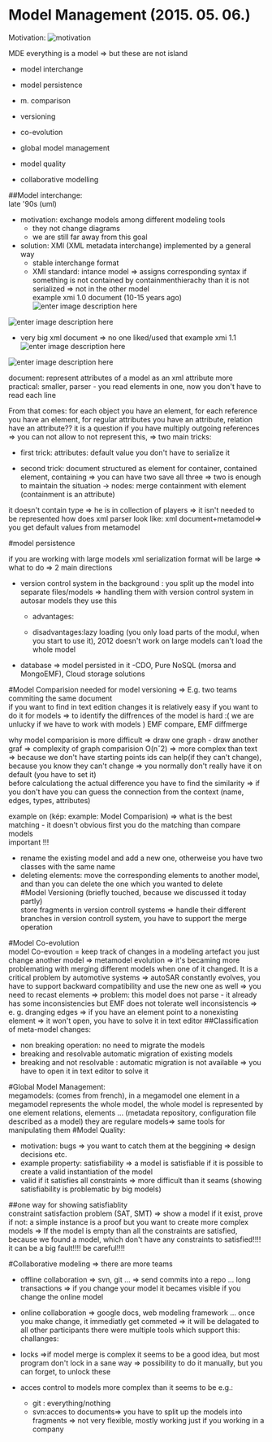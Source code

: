 # Model Management (2015. 05. 06.)
 
Motivation: ![motivation](https://lh3.googleusercontent.com/-EOaTdYWO9K8/VVpPZhgOGeI/AAAAAAAAAQ0/jyXfCpXHp2Y/s0/motivation.png "motivation.png")
 
MDE everything is a model => but these are not island  

 - model interchange

 - model persistence
  
 - m. comparison

 

 - versioning
 - co-evolution 
 - global model management
 - model quality
 - collaborative modelling
 
 
##Model interchange:  
late '90s (uml)  
 
 - motivation: exchange models among different modeling tools
	 - they not change diagrams
	 - we are still far away from this goal
 - solution: XMI (XML metadata interchange) implemented by a general way
	 - stable interchange format
	 - XMI standard: intance model => assigns corresponding syntax
if something is not contained by containmenthierachy than it is not serialized => not in the other model  
example xmi 1.0 document (10-15 years ago) 
![enter image description here](https://lh3.googleusercontent.com/-i5-4X6u4qwc/VVpQk9TLjAI/AAAAAAAAARI/UWz6IC3s-io/s0/kod1.png "kod1.png")

![enter image description here](https://lh3.googleusercontent.com/-rGH09JIU8H8/VVpQrz7nXrI/AAAAAAAAARU/xOTrJFhvgoU/s0/kod2.png "kod2.png")
 - very big xml document => no one liked/used that  example xmi 1.1
 ![enter image description here](https://lh3.googleusercontent.com/-oTfm91c6KXI/VVpRUxvvJGI/AAAAAAAAARg/NOE6MhgixSQ/s0/kod3.png "kod3.png")

![enter image description here](https://lh3.googleusercontent.com/-QWAUIdsFtWM/VVpRbyu4kKI/AAAAAAAAARs/47wPQ0rST6I/s0/kod4.png "kod4.png")

   document: represent attributes of a model as an xml attribute
  more practical: smaller, parser - you read elements in one, now you
   don't have to read each line

From that comes: for each object you have an element, for each reference you have an element, for regular attributes you have an attribute, relation have an attribute??  it is a question
if you have multiply outgoing references => you can not allow to not represent this, => two main tricks:  

 - first trick: attributes: default value you don't have to serialize it

 

 - second trick: document structured as element for container, contained
   element, containing 
   => you can have two save all three => two is enough to maintain the situation -> nodes: merge containment with element
   (containment is an attribute)

it doesn't contain type => he is in collection of players => it isn't needed to be represented 
how does xml parser look like: xml document+metamodel=> you get default values from metamodel  
 
 
#model persistence 
 
 
if you are working with large models xml serialization format will be large => what to do 
=> 2 main directions  
 
 

 

 

 -  version control system in the background : you split up the model into separate files/models => handling them with version control system 
in autosar models they use this 
	 
	 -  advantages:
	
	 - disadvantages:lazy loading (you only load parts of the modul, when you start to use it), 2012 doesn't work on large models can't load the whole model
 - database => model persisted in it
-CDO, Pure NoSQL (morsa and MongoEMF), Cloud storage solutions 

 
 
#Model Comparision 
needed for model versioning => E.g. two teams commiting the same document  
if you want to find in text edition changes it is relatively easy 
if you want to do it for models => to identify the diffrences of the model is hard :( we are unlucky if we have to work with models ) 
EMF compare, EMF diffmerge 
  
why model comparision is more difficult => draw one graph  -  draw another graf => complexity of graph comparision O(nˇ2) => more complex than text => because we don't have starting points 
ids can help(if they can't change), because you know they can't change => you normally don't really have it on default (you have to set it)  
before calculationg the actual difference you have to find the similarity => if you don't have you can guess the connection from the context (name, edges, types, attributes)   
 
example on (kép: example: Model Comparision) => what is the best matching - it doesn't obvious 
first you do the matching than compare models  
important !!!

 - rename the existing model and add a new one, otherweise you have two
   classes with the same name
 - deleting elements: move the corresponding elements to another model, and than you can delete the one which you wanted to delete  
#Model Versioning (briefly touched, because we discussed it today partly)  
store fragments in version controll systems => handle their different branches in version controll system, you have to support the merge operation 
 
 
#Model Co-evolution  
model Co-evoution = keep track of changes in a modeling artefact 
you just change another model =>  metamodel evolution => it's becaming more problemating with merging different models when one of it changed. It is a critical problem by automotive systems => autoSAR constantly evolves, you have to support backward compatibility and use the new one as well => you need to recast elements => problem: this model does not parse - it already has some inconsistencies 
but EMF does not tolerate well inconsistencis => e. g. dranging edges => if you have an element point to a nonexisting element => it won't open, you have to solve it in text editor 
##Classification of meta-model changes:  
 - non breaking operation: no need to migrate the models 
 - breaking and resolvable automatic migration of existing models 
 - breaking and not resolvable : automatic migration is not available =>
   you have to open it in text editor to solve it

#Global Model Management:  
megamodels: (comes from french), in a megamodel one element in a megamodel represents the whole model, the whole model is represented by one element 
relations, elements ... (metadata repository, configuration file described as a model) they are regulare models=> same tools for manipulating them 
#Model Quality: 

 - motivation: bugs => you want to catch them at the beggining => design
   decisions etc.
 - example property: satisfiability => a model is satisfiable if it is
   possible to create a valid instantiation of the model
 - valid if it satisfies all constraints => more difficult than it seams
   (showing satisfiability is problematic by big models)

##one way for showing satisfiablity  
constraint satisfaction problem (SAT, SMT) => show a model if it exist, prove if not: a simple instance is a proof but you want to create more complex models => If the model is empty than all the constraints are satisfied, because we found a model, which don't have any constraints to satisfied!!!! 
it can be a big fault!!!! be careful!!!! 
 
 
#Collaborative modeling 
=> there are more teams 

 - offline collaboration => svn, git ... => send commits into a repo ...
 long transactions => if you change your model it becames visible if you change the online model

 - online collaboration => google docs, web modeling framework ...
once you make change, it immediatly get commeted => it will be delagated to all other participants 
there were multiple tools which support this:  
challanges:  

 - locks =>if model merge is complex it seems to be a good idea, but
   most program don't lock in a sane way => possibility to do it manually, but you can forget, to unlock these
 - acces control to models more complex than it seems to be 
  e.g.:  

	 - git : everything/nothing     
	 - svn:acces to documents=> you have to split up the models into fragments => not very flexible, mostly working just if you working in a company